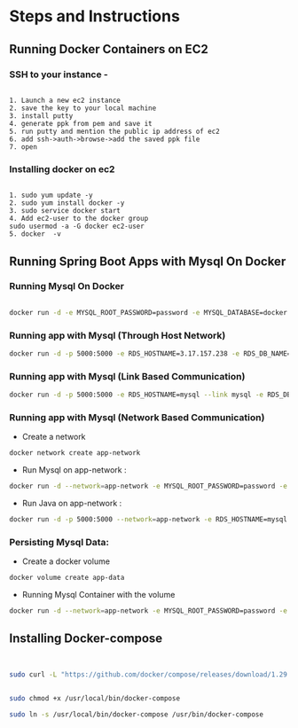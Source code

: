# Steps and Instructions

## Running Docker Containers on EC2

### SSH to your instance -

```text

1. Launch a new ec2 instance
2. save the key to your local machine
3. install putty
4. generate ppk from pem and save it
5. run putty and mention the public ip address of ec2
6. add ssh->auth->browse->add the saved ppk file
7. open

```

### Installing docker on ec2

```text

1. sudo yum update -y
2. sudo yum install docker -y
3. sudo service docker start
4. Add ec2-user to the docker group 
sudo usermod -a -G docker ec2-user
5. docker  -v

```


## Running Spring Boot Apps with Mysql On Docker

### Running Mysql On Docker

```bash

docker run -d -e MYSQL_ROOT_PASSWORD=password -e MYSQL_DATABASE=docker -e MYSQL_USER=docker -e MYSQL_PASSWORD=password -p 3306:3306 --name mysql mysql

```

### Running app with Mysql (Through Host Network)

```bash
docker run -d -p 5000:5000 -e RDS_HOSTNAME=3.17.157.238 -e RDS_DB_NAME=docker -e RDS_PORT=3306 -e RDS_PASSWORD=password --name rest-api-db-app rest-api-db-app 
```

### Running app with Mysql (Link Based Communication)

```bash
docker run -d -p 5000:5000 -e RDS_HOSTNAME=mysql --link mysql -e RDS_DB_NAME=docker -e RDS_PORT=3306 -e RDS_PASSWORD=password --name rest-api-db-app rest-api-db-app 
```

### Running app with Mysql (Network Based Communication)

* Create a network

```bash
docker network create app-network
```

* Run Mysql on app-network :

```bash
docker run -d --network=app-network -e MYSQL_ROOT_PASSWORD=password -e MYSQL_DATABASE=docker -e MYSQL_USER=docker -e MYSQL_PASSWORD=password -p 3306:3306 --name mysql mysql
```

* Run Java on app-network :

```bash
docker run -d -p 5000:5000 --network=app-network -e RDS_HOSTNAME=mysql -e RDS_DB_NAME=docker -e RDS_PORT=3306 -e RDS_PASSWORD=password --name rest-api-db-app rest-api-db-app 
```



### Persisting Mysql Data:

* Create a docker volume

```bash
docker volume create app-data
```
* Running Mysql Container with the volume

```bash
docker run -d --network=app-network -e MYSQL_ROOT_PASSWORD=password -e MYSQL_DATABASE=docker -e MYSQL_USER=docker -e MYSQL_PASSWORD=password -p 3306:3306 --volume add-data:/var/lib/mysql --name mysql mysql
```


## Installing Docker-compose

```bash


sudo curl -L "https://github.com/docker/compose/releases/download/1.29.2/docker-compose-$(uname -s)-$(uname -m)" -o /usr/local/bin/docker-compose


sudo chmod +x /usr/local/bin/docker-compose

sudo ln -s /usr/local/bin/docker-compose /usr/bin/docker-compose

```
